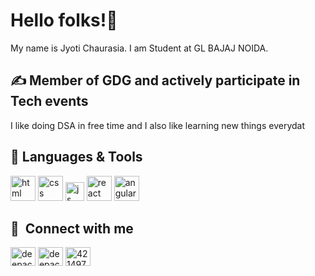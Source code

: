 



# Hello folks!👋

My name is Jyoti Chaurasia. I am Student at GL BAJAJ NOIDA. 

## &#x270d; Member of GDG and actively participate in Tech events

I like doing DSA in free time and I also like learning new things everydat


## 🔧 Languages & Tools
<p align='left'>
  <img src="https://upload.wikimedia.org/wikipedia/commons/thumb/6/61/HTML5_logo_and_wordmark.svg/2048px-HTML5_logo_and_wordmark.svg.png" alt="html" width="40" height="40">
  <img src='https://upload.wikimedia.org/wikipedia/commons/thumb/d/d5/CSS3_logo_and_wordmark.svg/1200px-CSS3_logo_and_wordmark.svg.png' alt="css" width="40" height="40">
  <img src='https://upload.wikimedia.org/wikipedia/commons/6/6a/JavaScript-logo.png' height='30' width='auto' alt="js">
   <img src="https://upload.wikimedia.org/wikipedia/commons/thumb/a/a7/React-icon.svg/1280px-React-icon.svg.png" alt="react" width="auto" height="40"/>
   <img src="https://angular.io/assets/images/logos/angular/angular.svg" alt="angular" width="40" height="40"/>
</p>






## 🔗 &nbsp;**Connect with me**
<p align="left">
<a href="https://twitter.com/deepachaurasia1" target="blank"><img align="center" src="https://raw.githubusercontent.com/rahuldkjain/github-profile-readme-generator/master/src/images/icons/Social/twitter.svg" alt="deepachaurasia" height="30" width="40" /></a>
<a href="https://www.linkedin.com/in/deepa-chaurasia-notes" target="blank"><img align="center" src="https://raw.githubusercontent.com/rahuldkjain/github-profile-readme-generator/master/src/images/icons/Social/linked-in-alt.svg" alt="deepachaurasia" height="30" width="40" /></a>
<a href="https://medium.com/@deepachaurasia33" target="blank"><img align="center" src="https://raw.githubusercontent.com/rahuldkjain/github-profile-readme-generator/master/src/images/icons/Social/medium.svg" alt="4214976" height="30" width="40" /></a>




[1.1]: https://i.imgur.com/Vahbdkj.png (linkedin icon)


